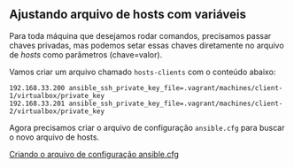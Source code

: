 ## Ajustando arquivo de hosts com variáveis

Para toda máquina que desejamos rodar comandos, precisamos passar chaves privadas, mas podemos setar essas chaves diretamente no arquivo de _hosts_ como parâmetros (chave=valor).

Vamos criar um arquivo chamado `hosts-clients` com o conteúdo abaixo:

```shell
192.168.33.200 ansible_ssh_private_key_file=.vagrant/machines/client-1/virtualbox/private_key
192.168.33.201 ansible_ssh_private_key_file=.vagrant/machines/client-2/virtualbox/private_key
```

Agora precisamos criar o arquivo de configuração `ansible.cfg` para buscar o novo arquivo de hosts.

[Criando o arquivo de configuração ansible.cfg](ansible.cfg)